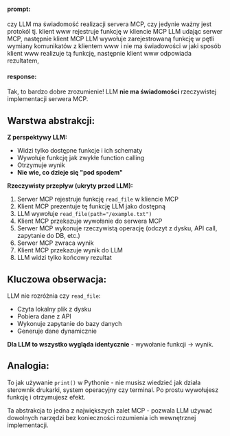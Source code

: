 #### prompt:

czy LLM ma świadomość realizacji servera MCP, czy jedynie ważny jest protokól tj. klient www rejestruje funkcję w kliencie MCP LLM udając serwer MCP, następnie klient MCP LLM wywołuje zarejestrowaną funkcję w pętli wymiany komunikatów z klientem www i nie ma świadowości w jaki sposób klient www realizuje tą funkcję, następnie klient www odpowiada rezultatem,

#### response:

Tak, to bardzo dobre zrozumienie! LLM **nie ma świadomości** rzeczywistej implementacji serwera MCP.

## Warstwa abstrakcji:

**Z perspektywy LLM:**
- Widzi tylko dostępne funkcje i ich schematy
- Wywołuje funkcję jak zwykłe function calling
- Otrzymuje wynik
- **Nie wie, co dzieje się "pod spodem"**

**Rzeczywisty przepływ (ukryty przed LLM):**
1. Serwer MCP rejestruje funkcję `read_file` w kliencie MCP 
2. Klient MCP prezentuje tę funkcję LLM jako dostępną
3. LLM wywołuje `read_file(path="/example.txt")`
4. Klient MCP przekazuje wywołanie do serwera MCP
5. Serwer MCP wykonuje rzeczywistą operację (odczyt z dysku, API call, zapytanie do DB, etc.)
6. Serwer MCP zwraca wynik
7. Klient MCP przekazuje wynik do LLM
8. LLM widzi tylko końcowy rezultat

## Kluczowa obserwacja:

LLM nie rozróżnia czy `read_file`:
- Czyta lokalny plik z dysku
- Pobiera dane z API
- Wykonuje zapytanie do bazy danych  
- Generuje dane dynamicznie

**Dla LLM to wszystko wygląda identycznie** - wywołanie funkcji → wynik.

## Analogia:
To jak używanie `print()` w Pythonie - nie musisz wiedzieć jak działa sterownik drukarki, system operacyjny czy terminal. Po prostu wywołujesz funkcję i otrzymujesz efekt.

Ta abstrakcja to jedna z największych zalet MCP - pozwala LLM używać dowolnych narzędzi bez konieczności rozumienia ich wewnętrznej implementacji.

